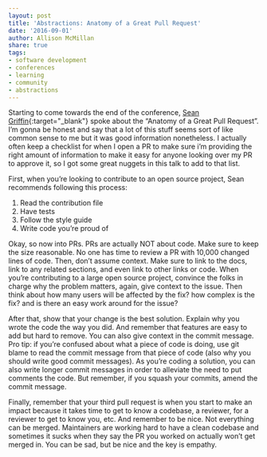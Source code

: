 ```yaml
---
layout: post
title: 'Abstractions: Anatomy of a Great Pull Request'
date: '2016-09-01'
author: Allison McMillan
share: true
tags:
- software development
- conferences
- learning
- community
- abstractions
---
```


Starting to come towards the end of the conference, [Sean Griffin](https://twitter.com/sgrif){:target="_blank"} spoke about the “Anatomy of a Great Pull Request”. I’m gonna be honest and say that a lot of this stuff seems sort of like common sense to me but it was good information nonetheless. I actually often keep a checklist for when I open a PR to make sure i’m providing the right amount of information to make it easy for anyone looking over my PR to approve it, so I got some great nuggets in this talk to add to that list.

First, when you’re looking to contribute to an open source project, Sean recommends following this process:
1. Read the contribution file
2. Have tests
3. Follow the style guide
4. Write code you’re proud of

Okay, so now into PRs. PRs are actually NOT about code. Make sure to keep the size reasonable. No one has time to review a PR with 10,000 changed lines of code. Then, don’t assume context. Make sure to link to the docs, link to any related sections, and even link to other links or code. When you’re contributing to a large open source project, convince the folks in charge why the problem matters, again, give context to the issue. Then think about how many users will be affected by the fix? how complex is the fix? and is there an easy work around for the issue?

After that, show that your change is the best solution. Explain why you wrote the code the way you did. And remember that features are easy to add but hard to remove. You can also give context in the commit message. Pro tip: if you’re confused about what a piece of code is doing, use git blame to read the commit message from that piece of code (also why you should write good commit messages). As you’re coding a solution, you can also write longer commit messages in order to alleviate the need to put comments the code. But remember, if you squash your commits, amend the commit message.

Finally, remember that your third pull request is when you start to make an impact because it takes time to get to know a codebase, a reviewer, for a reviewer to get to know you, etc. And remember to be nice. Not everything can be merged. Maintainers are working hard to have a clean codebase and sometimes it sucks when they say the PR you worked on actually won’t get merged in. You can be sad, but be nice and the key is empathy.
